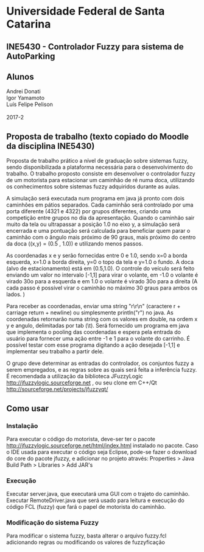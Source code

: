 # Universidade Federal de Santa Catarina
## INE5430 - Controlador Fuzzy para sistema de AutoParking


## Alunos
Andrei Donati<br /> 
Igor Yamamoto<br /> 
Luís Felipe Pelison <br />
<br />
2017-2

## Proposta de trabalho (texto copiado do Moodle da disciplina INE5430)
Proposta de trabalho prático a nível de graduação sobre sistemas fuzzy, sendo disponibilizada a plataforma necessária para o desenvolvimento do trabalho. O trabalho proposto consiste em desenvolver o controlador fuzzy de um motorista para estacionar um caminhão de ré numa doca, utilizando os conhecimentos sobre sistemas fuzzy adquiridos durante as aulas.

A simulação será executada num programa em java já pronto com dois caminhões em pátios separados. Cada caminhão será controlado por uma porta diferente (4321 e 4322) por grupos diferentes, criando uma competição entre grupos no dia da apresentação. Quando o caminhão sair muito da tela ou ultrapassar a posição 1.0 no eixo y, a simulação será encerrada e uma pontuação será calculada para beneficiar quem parar o caminhão com o ângulo mais próximo de 90 graus, mais próximo do centro da doca ((x,y) = (0.5 , 1.0)) e utilizando menos passos.

As coordenadas x e y serão fornecidas entre 0 e 1.0, sendo x=0 a borda esquerda, x=1.0 a borda direita, y=0 o topo da tela e y=1.0 o fundo. A doca (alvo de estacionamento) está em (0.5,1.0). O controle do veículo será feito enviando um valor no intervalo [-1,1] para virar o volante, em -1.0 o volante é virado 30o para a esquerda e em 1.0 o volante é virado 30o para a direita (A cada passo é possível virar o caminhão no máximo 30 graus para ambos os lados. )

Para receber as coordenadas, enviar uma string "r\r\n" (caractere r  + carriage return + newline) ou simplesmente println("r") no java. As coordenadas retornarão numa string com os valores em double, na ordem x y e angulo, delimitadas por tab (\t). Será fornecido um programa em java que implementa o pooling das coordenadas e espera pela entrada do usuário para fornecer uma ação entre -1 e 1 para o volante do carrinho. É possível testar com esse programa digitando a ação desejada [-1,1] e implementar seu trabalho a partir dele.

O grupo deve determinar as entradas do controlador, os conjuntos fuzzy a serem empregados, e as regras sobre as quais será feita a inferência fuzzy. É recomendada a utilização da biblioteca JFuzzyLogic  http://jfuzzylogic.sourceforge.net , ou seu clone em C++/Qt http://sourceforge.net/projects/jfuzzyqt/

## Como usar

### Instalação 
Para executar o código do motorista, deve-ser ter o pacote http://jfuzzylogic.sourceforge.net/html/index.html instalado no pacote. 
Caso o IDE usada para executar o código seja Eclipse, pode-se fazer o download do core do pacote jfuzzy, e adicionar no projeto através:
Properties > Java Build Path > Libraries > Add JAR's

### Execução 
Executar server.java, que executará uma GUI com o trajeto do caminhão.
Executar RemoteDriver.java que será usado para leitura e execução do código FCL (fuzzy) que fará o papel de motorista do caminhão.

### Modificação do sistema Fuzzy
Para modificar o sistema fuzzy, basta alterar o arquivo fuzzy.fcl adicionando regras ou modificando os valores de fuzzyficação  


